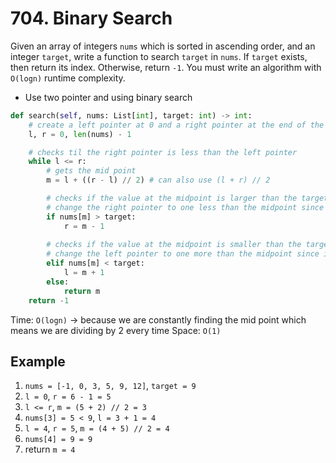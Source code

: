 # 704. Binary Search

Given an array of integers `nums` which is sorted in ascending order, and an integer `target`, write a function to search `target` in `nums`. If `target` exists, then return its index. Otherwise, return `-1`. You must write an algorithm with `O(logn)` runtime complexity.

- Use two pointer and using binary search

```python
def search(self, nums: List[int], target: int) -> int:
    # create a left pointer at 0 and a right pointer at the end of the list
    l, r = 0, len(nums) - 1

    # checks til the right pointer is less than the left pointer
    while l <= r:
        # gets the mid point
        m = l + ((r - l) // 2) # can also use (l + r) // 2

        # checks if the value at the midpoint is larger than the target
        # change the right pointer to one less than the midpoint since it is in lower half of the list
        if nums[m] > target:
            r = m - 1
        
        # checks if the value at the midpoint is smaller than the target
        # change the left pointer to one more than the midpoint since it is in the upper half of the list
        elif nums[m] < target:
            l = m + 1
        else:
            return m
    return -1
```
Time: `O(logn)` -> because we are constantly finding the mid point which means we are dividing by 2 every time
Space: `O(1)`

## Example

1. `nums = [-1, 0, 3, 5, 9, 12]`, `target = 9`
2. `l = 0`, `r = 6 - 1 = 5`
3. `l <= r`, `m = (5 + 2) // 2 = 3`
4. `nums[3] = 5 < 9`, `l = 3 + 1 = 4`
5. `l = 4`, `r = 5`, `m = (4 + 5) // 2 = 4`
6. `nums[4] = 9 = 9`
7. return `m = 4`